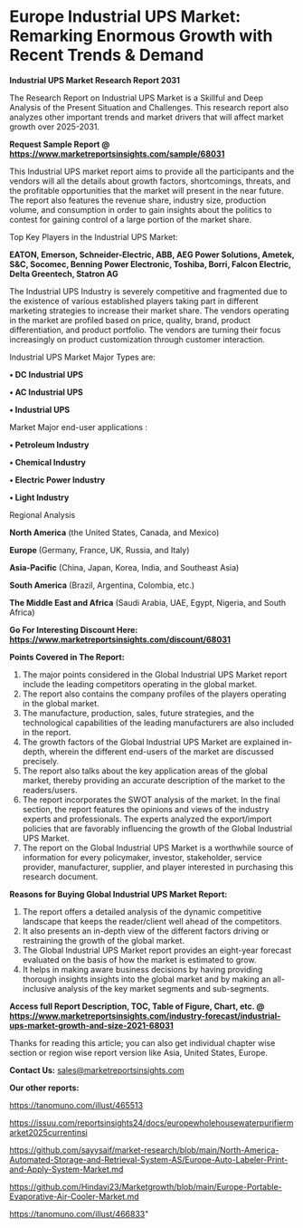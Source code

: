 # Europe Industrial UPS Market: Remarking Enormous Growth with Recent Trends & Demand

<strong>Industrial UPS Market Research Report 2031</strong>

The Research Report on Industrial UPS Market is a Skillful and Deep Analysis of the Present Situation and Challenges. This research report also analyzes other important trends and market drivers that will affect market growth over 2025-2031.

<strong>Request Sample Report @ <a href=https://www.marketreportsinsights.com/sample/68031>https://www.marketreportsinsights.com/sample/68031</a></strong>

This Industrial UPS market report aims to provide all the participants and the vendors will all the details about growth factors, shortcomings, threats, and the profitable opportunities that the market will present in the near future. The report also features the revenue share, industry size, production volume, and consumption in order to gain insights about the politics to contest for gaining control of a large portion of the market share.

Top Key Players in the Industrial UPS Market:

<strong>EATON, Emerson, Schneider-Electric, ABB, AEG Power Solutions, Ametek, S&C, Socomec, Benning Power Electronic, Toshiba, Borri, Falcon Electric, Delta Greentech, Statron AG</strong>

The Industrial UPS Industry is severely competitive and fragmented due to the existence of various established players taking part in different marketing strategies to increase their market share. The vendors operating in the market are profiled based on price, quality, brand, product differentiation, and product portfolio. The vendors are turning their focus increasingly on product customization through customer interaction.

Industrial UPS Market Major Types are:

<strong>• DC Industrial UPS

• AC Industrial UPS

• Industrial UPS</strong>

Market Major end-user applications :

<strong>• Petroleum Industry

• Chemical Industry

• Electric Power Industry

• Light Industry</strong>

Regional Analysis

</u><strong><b>North America</b></strong> (the United States, Canada, and Mexico)

<strong><b>Europe </b></strong>(Germany, France, UK, Russia, and Italy)

<strong><b>Asia-Pacific</b></strong> (China, Japan, Korea, India, and Southeast Asia)

<strong><b>South America</b></strong> (Brazil, Argentina, Colombia, etc.)

<strong><b>The Middle East and Africa</b></strong> (Saudi Arabia, UAE, Egypt, Nigeria, and South Africa)

<strong>Go For Interesting Discount Here: <a href=https://www.marketreportsinsights.com/discount/68031>https://www.marketreportsinsights.com/discount/68031</a></strong>

<strong>Points Covered in The Report:</strong>
<ol>
  <li>The major points considered in the Global Industrial UPS Market report include the leading competitors operating in the global market.</li>
  <li>The report also contains the company profiles of the players operating in the global market.</li>
  <li>The manufacture, production, sales, future strategies, and the technological capabilities of the leading manufacturers are also included in the report.</li>
  <li>The growth factors of the Global Industrial UPS Market are explained in-depth, wherein the different end-users of the market are discussed precisely.</li>
  <li>The report also talks about the key application areas of the global market, thereby providing an accurate description of the market to the readers/users.</li>
  <li>The report incorporates the SWOT analysis of the market. In the final section, the report features the opinions and views of the industry experts and professionals. The experts analyzed the export/import policies that are favorably influencing the growth of the Global Industrial UPS Market.</li>
  <li>The report on the Global Industrial UPS Market is a worthwhile source of information for every policymaker, investor, stakeholder, service provider, manufacturer, supplier, and player interested in purchasing this research document.</li>
</ol>
<strong>Reasons for Buying Global Industrial UPS Market Report:</strong>

<ol>
  <li>The report offers a detailed analysis of the dynamic competitive landscape that keeps the reader/client well ahead of the competitors.</li>
  <li>It also presents an in-depth view of the different factors driving or restraining the growth of the global market.</li>
  <li>The Global Industrial UPS Market report provides an eight-year forecast evaluated on the basis of how the market is estimated to grow.</li>
  <li>It helps in making aware business decisions by having providing thorough insights insights into the global market and by making an all-inclusive analysis of the key market segments and sub-segments.</li>
</ol>
<strong>Access full Report Description, TOC, Table of Figure, Chart, etc. @ <a href=https://www.marketreportsinsights.com/industry-forecast/industrial-ups-market-growth-and-size-2021-68031>https://www.marketreportsinsights.com/industry-forecast/industrial-ups-market-growth-and-size-2021-68031</a></strong>


Thanks for reading this article; you can also get individual chapter wise section or region wise report version like Asia, United States, Europe.

<strong>Contact Us:</strong>
sales@marketreportsinsights.com

<strong>Our other reports:</strong>

<a href=https://tanomuno.com/illust/465513>https://tanomuno.com/illust/465513</a>

<a href=https://issuu.com/reportsinsights24/docs/europewholehousewaterpurifiermarket2025currentinsi>https://issuu.com/reportsinsights24/docs/europewholehousewaterpurifiermarket2025currentinsi</a>

<a href=https://github.com/sayysaif/market-research/blob/main/North-America-Automated-Storage-and-Retrieval-System-AS/Europe-Auto-Labeler-Print-and-Apply-System-Market.md>https://github.com/sayysaif/market-research/blob/main/North-America-Automated-Storage-and-Retrieval-System-AS/Europe-Auto-Labeler-Print-and-Apply-System-Market.md</a>

<a href=https://github.com/Hindavi23/Marketgrowth/blob/main/Europe-Portable-Evaporative-Air-Cooler-Market.md>https://github.com/Hindavi23/Marketgrowth/blob/main/Europe-Portable-Evaporative-Air-Cooler-Market.md</a>

<a href=https://tanomuno.com/illust/466833>https://tanomuno.com/illust/466833</a>"
